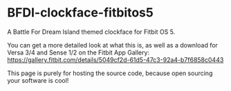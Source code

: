 # BFDI-clockface-fitbitos5
 A Battle For Dream Island themed clockface for Fitbit OS 5.

You can get a more detailed look at what this is, as well as a download for Versa 3/4 and Sense 1/2 on the Fitbit App Gallery: https://gallery.fitbit.com/details/5049cf2d-61d5-47c3-92a4-b7f6858c0443

This page is purely for hosting the source code, because open sourcing your software is cool!

